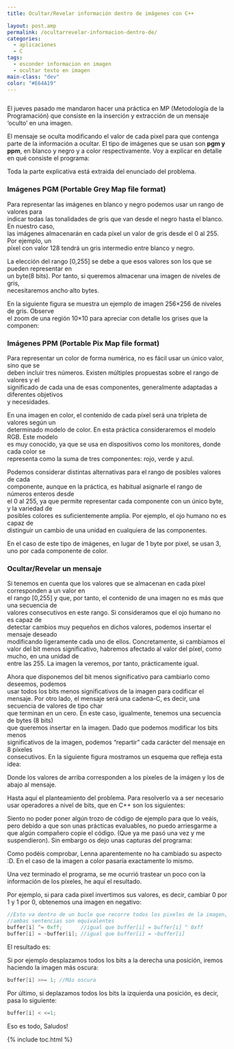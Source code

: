 ```yaml
---
title: Ocultar/Revelar información dentro de imágenes con C++

layout: post.amp
permalink: /ocultarrevelar-informacion-dentro-de/
categories:
  - aplicaciones
  - C
tags:
  - esconder informacion en imagen
  - ocultar texto en imagen
main-class: "dev"
color: "#E64A19"
---
```

<div class="”separator”" style="”clear:" both="both">
<amp-img layout="responsive" border="0" src="https://lh4.ggpht.com/_IlK2pNFFgGM/TROxbBd0LMI/AAAAAAAAAOA/YQiMnAyp4EQ/text-x-c%2B%2Bsrc.png" style="clear:left; float:left;margin-right:1em; margin-bottom:1em" />

El jueves pasado me mandaron hacer una práctica en MP (Metodología de la Programación) que consiste en la inserción y extracción de un mensaje &#8216;oculto&#8217; en una imagen.

El mensaje se oculta modificando el valor de cada pixel para que contenga parte de la información a ocultar. El tipo de imágenes que se usan son **pgm y ppm**, en blanco y negro y a color respectivamente. Voy a explicar en detalle en qué consiste el programa:

<p class="alert">
  Toda la parte explicativa está extraida del enunciado del problema.
</p>

### Imágenes PGM (Portable Grey Map file format)

Para representar las imágenes en blanco y negro podemos usar un rango de valores para  
indicar todas las tonalidades de gris que van desde el negro hasta el blanco. En nuestro caso,  
las imágenes almacenarán en cada píxel un valor de gris desde el 0 al 255. Por ejemplo, un  
píxel con valor 128 tendrá un gris intermedio entre blanco y negro.

La elección del rango [0,255] se debe a que esos valores son los que se pueden representar en  
un byte(8 bits). Por tanto, si queremos almacenar una imagen de niveles de gris,  
necesitaremos ancho⋅alto bytes.

En la siguiente figura se muestra un ejemplo de imagen 256&#215;256 de niveles de gris. Observe  
el zoom de una región 10&#215;10 para apreciar con detalle los grises que la componen:

<div class="separator" style="clear: both; text-align: center;">
<a href="https://1.bp.blogspot.com/-HM2vxizK_lg/T2Ynr-0h-3I/AAAAAAAACPM/uc-h3WbSs6Y/s1600/Screenshot%2B-%2B03182012%2B-%2B07%253A21%253A10%2BPM.png" imageanchor="1" style="margin-left:1em; margin-right:1em"><amp-img layout="responsive" border="0" height="215" width="400" src="https://1.bp.blogspot.com/-HM2vxizK_lg/T2Ynr-0h-3I/AAAAAAAACPM/uc-h3WbSs6Y/s400/Screenshot%2B-%2B03182012%2B-%2B07%253A21%253A10%2BPM.png" /></a>
</div>

### Imágenes PPM (Portable Pix Map file format)

Para representar un color de forma numérica, no es fácil usar un único valor, sino que se  
deben incluir tres números. Existen múltiples propuestas sobre el rango de valores y el  
significado de cada una de esas componentes, generalmente adaptadas a diferentes objetivos  
y necesidades.

En una imagen en color, el contenido de cada píxel será una tripleta de valores según un  
determinado modelo de color. En esta práctica consideraremos el modelo RGB. Este modelo  
es muy conocido, ya que se usa en dispositivos como los monitores, donde cada color se  
representa como la suma de tres componentes: rojo, verde y azul.

Podemos considerar distintas alternativas para el rango de posibles valores de cada  
componente, aunque en la práctica, es habitual asignarle el rango de números enteros desde  
el 0 al 255, ya que permite representar cada componente con un único byte, y la variedad de  
posibles colores es suficientemente amplia. Por ejemplo, el ojo humano no es capaz de  
distinguir un cambio de una unidad en cualquiera de las componentes.

En el caso de este tipo de imágenes, en lugar de 1 byte por pixel, se usan 3, uno por cada componente de color.

### Ocultar/Revelar un mensaje

Si tenemos en cuenta que los valores que se almacenan en cada píxel corresponden a un valor en  
el rango [0,255] y que, por tanto, el contenido de una imagen no es más que una secuencia de  
valores consecutivos en este rango. Si consideramos que el ojo humano no es capaz de  
detectar cambios muy pequeños en dichos valores, podemos insertar el mensaje deseado  
modificando ligeramente cada uno de ellos. Concretamente, si cambiamos el valor del bit menos significativo, habremos afectado al valor del píxel, como mucho, en una unidad de  
entre las 255. La imagen la veremos, por tanto, prácticamente igual.

Ahora que disponemos del bit menos significativo para cambiarlo como deseemos, podemos  
usar todos los bits menos significativos de la imagen para codificar el mensaje. Por otro lado, el mensaje será una cadena-C, es decir, una secuencia de valores de tipo char  
que terminan en un cero. En este caso, igualmente, tenemos una secuencia de bytes (8 bits)  
que queremos insertar en la imagen. Dado que podemos modificar los bits menos  
significativos de la imagen, podemos “repartir” cada carácter del mensaje en 8 píxeles  
consecutivos. En la siguiente figura mostramos un esquema que refleja esta idea:

<div class="separator" style="clear: both; text-align: center;">
<a href="https://2.bp.blogspot.com/-nwIaqapwV4o/T2YqBj4r0LI/AAAAAAAACPY/r8DKpFArxa8/s1600/Screenshot%2B-%2B03182012%2B-%2B07%253A31%253A18%2BPM.png" imageanchor="1" style="margin-left:1em; margin-right:1em"><amp-img layout="responsive" border="0" height="125" width="400" src="https://2.bp.blogspot.com/-nwIaqapwV4o/T2YqBj4r0LI/AAAAAAAACPY/r8DKpFArxa8/s400/Screenshot%2B-%2B03182012%2B-%2B07%253A31%253A18%2BPM.png" /></a>
</div>

Donde los valores de arriba corresponden a los píxeles de la imágen y los de abajo al mensaje.

Hasta aquí el planteamiento del problema. Para resolverlo va a ser necesario usar operadores a nivel de bits, que en C++ son los siguientes:

<div class="separator" style="clear: both; text-align: center;">
<a href="https://2.bp.blogspot.com/-WPpC6XNKFfE/T2Yr3ccQAAI/AAAAAAAACPo/n7ddoxUaC90/s1600/Screenshot%2B-%2B03182012%2B-%2B07%253A39%253A03%2BPM.png" imageanchor="1" style="margin-left:1em; margin-right:1em"><amp-img layout="responsive" border="0" height="273" width="400" src="https://2.bp.blogspot.com/-WPpC6XNKFfE/T2Yr3ccQAAI/AAAAAAAACPo/n7ddoxUaC90/s400/Screenshot%2B-%2B03182012%2B-%2B07%253A39%253A03%2BPM.png" /></a>
</div>

Siento no poder poner algún trozo de código de ejemplo para que lo veáis, pero debido a que son unas prácticas evaluables, no puedo arriesgarme a que algún compañero copie el código. (Que ya me pasó una vez y me suspendieron). Sin embargo os dejo unas capturas del programa:

<div class="separator" style="clear: both; text-align: center;">
<a href="https://1.bp.blogspot.com/-sXM7u0P77Y8/T2YuiaI_NuI/AAAAAAAACP0/whBXKD_rcPI/s1600/ejemplo.png" imageanchor="1" style="margin-left:1em; margin-right:1em"><amp-img layout="responsive" border="0" height="316" width="400" src="https://1.bp.blogspot.com/-sXM7u0P77Y8/T2YuiaI_NuI/AAAAAAAACP0/whBXKD_rcPI/s400/ejemplo.png" /></a>
</div>

Como podéis comprobar, Lenna aparentemente no ha cambiado su aspecto :D. En el caso de la imagen a color pasaría exactamente lo mismo.

Una vez terminado el programa, se me ocurrió trastear un poco con la información de los píxeles, he aquí el resultado.

Por ejemplo, si para cada pixel invertimos sus valores, es decir, cambiar 0 por 1 y 1 por 0, obtenemos una imagen en negativo:

```cpp
//Esto va dentro de un bucle que recorre todos los pixeles de la imagen,
//ambas sentencias son equivalentes
buffer[i] ^= 0xff;      //igual que buffer[i] = buffer[i] ^ 0xff
buffer[i] = ~buffer[i]; //igual que buffer[i] = ~buffer[i]

```

El resultado es:

<div class="separator" style="clear: both; text-align: center;">
<a href="https://3.bp.blogspot.com/-_DE2i5TQNZ4/T2Ywb7jrYmI/AAAAAAAACQA/149R0QIZXiQ/s1600/invertidas.png" imageanchor="1" style="margin-left:1em; margin-right:1em"><amp-img layout="responsive" border="0" height="175" width="320" src="https://3.bp.blogspot.com/-_DE2i5TQNZ4/T2Ywb7jrYmI/AAAAAAAACQA/149R0QIZXiQ/s320/invertidas.png" /></a>
</div>

Si por ejemplo desplazamos todos los bits a la derecha una posición, iremos haciendo la imagen más oscura:

```cpp
buffer[i] >>= 1; //Más oscura

```

<div class="separator" style="clear: both; text-align: center;">
<a href="https://2.bp.blogspot.com/-7ZGLJJVhVgE/T2YxwfFUPwI/AAAAAAAACQM/Y0GbfsbP5QQ/s1600/oscura.png" imageanchor="1" style="margin-left:1em; margin-right:1em"><amp-img layout="responsive" border="0" height="316" width="320" src="https://2.bp.blogspot.com/-7ZGLJJVhVgE/T2YxwfFUPwI/AAAAAAAACQM/Y0GbfsbP5QQ/s320/oscura.png" /></a>
</div>

Por último, si deplazamos todos los bits la izquierda una posición, es decir, pasa lo siguiente:

```cpp
buffer[i] < <=1;

```

<div class="separator" style="clear: both; text-align: center;">
<a href="https://1.bp.blogspot.com/-foHh4zTqIws/T2YyemfSLUI/AAAAAAAACQY/AEZr2nNe41U/s1600/clara.png" imageanchor="1" style="margin-left:1em; margin-right:1em"><amp-img layout="responsive" border="0" height="177" width="320" src="https://1.bp.blogspot.com/-foHh4zTqIws/T2YyemfSLUI/AAAAAAAACQY/AEZr2nNe41U/s320/clara.png" /></a>
</div>

Eso es todo, Saludos!



{% include toc.html %}
</div>
